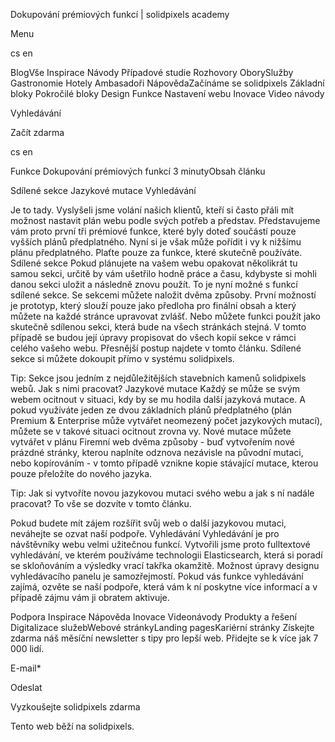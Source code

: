 <p>Dokupování prémiových funkcí | solidpixels academy</p>
<p>Menu</p>
<p>cs en</p>
<p>BlogVše Inspirace Návody Případové studie Rozhovory OborySlužby Gastronomie Hotely Ambasadoři NápovědaZačínáme se solidpixels Základní bloky Pokročilé bloky Design Funkce Nastavení webu Inovace Video návody</p>
<p>Vyhledávání</p>
<p>Začít zdarma</p>
<p>cs en</p>
<p>Funkce
Dokupování prémiových funkcí
3 minutyObsah článku</p>
<p>Sdílené sekce
Jazykové mutace
Vyhledávání</p>
<p>Je to tady. Vyslyšeli jsme volání našich klientů, kteří si často přáli mít možnost nastavit plán webu podle svých potřeb a představ. Představujeme vám proto první tři prémiové funkce, které byly doteď součástí pouze vyšších plánů předplatného. Nyní si je však může pořídit i vy k nižšímu plánu předplatného. Plaťte pouze za funkce, které skutečně používáte.
Sdílené sekce
Pokud plánujete na vašem webu opakovat několikrát tu samou sekci, určitě by vám ušetřilo hodně práce a času, kdybyste si mohli danou sekci uložit a následně znovu použít. To je nyní možné s funkcí sdílené sekce. Se sekcemi můžete naložit dvěma způsoby. První možností je prototyp, který slouží pouze jako předloha pro finální obsah a který můžete na každé stránce upravovat zvlášť. Nebo můžete funkci použít jako skutečně sdílenou sekci, která bude na všech stránkách stejná. V tomto případě se budou její úpravy propisovat do všech kopií sekce v rámci celého vašeho webu. Přesnější postup najdete v tomto článku. Sdílené sekce si můžete dokoupit přímo v systému solidpixels.</p>
<p>Tip: Sekce jsou jedním z nejdůležitějších stavebních kamenů solidpixels webů. Jak s nimi pracovat?
Jazykové mutace
Každý se může se svým webem ocitnout v situaci, kdy by se mu hodila další jazyková mutace. A pokud využíváte jeden ze dvou základních plánů předplatného (plán Premium &amp; Enterprise může vytvářet neomezený počet jazykových mutací), můžete se v takové situaci ocitnout zrovna vy. Nové mutace můžete vytvářet v plánu Firemní web dvěma způsoby - buď vytvořením nové prázdné stránky, kterou naplníte odznova nezávisle na původní mutaci, nebo kopírováním - v tomto případě vznikne kopie stávající mutace, kterou pouze přeložíte do nového jazyka.</p>
<p>Tip: Jak si vytvoříte novou jazykovou mutaci svého webu a jak s ní nadále pracovat? To vše se dozvíte v tomto článku.</p>
<p>Pokud budete mít zájem rozšířit svůj web o další jazykovou mutaci, neváhejte se ozvat naší podpoře.
Vyhledávání
Vyhledávání je pro návštěvníky webu velmi užitečnou funkcí. Vytvořili jsme proto fulltextové vyhledávání, ve kterém používáme technologii Elasticsearch, která si poradí se skloňováním a výsledky vrací takřka okamžitě. Možnost úpravy designu vyhledávacího panelu je samozřejmostí. Pokud vás funkce vyhledávání zajímá, ozvěte se naší podpoře, která vám k ní poskytne více informací a v případě zájmu vám ji obratem aktivuje.</p>
<p>Podpora
 Inspirace
Nápověda
Inovace
Videonávody
 Produkty a řešení
 Digitalizace služebWebové stránkyLanding pagesKariérní stránky Získejte zdarma náš měsíční newsletter s tipy pro lepší web. Přidejte se k více jak 7 000 lidí.</p>
<p>E-mail*</p>
<p>Odeslat</p>
<p>Vyzkoušejte solidpixels zdarma</p>
<p>Tento web běží na solidpixels.</p>